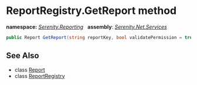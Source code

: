 # ReportRegistry.GetReport method
**namespace:** *[Serenity.Reporting](../../README.md#serenity.reporting-namespace)*   **assembly**: *[Serenity.Net.Services](../../README.md)*

```csharp
public Report GetReport(string reportKey, bool validatePermission = true)
```

## See Also

* class [Report](../ReportRegistry.Report.md)
* class [ReportRegistry](../ReportRegistry.md)